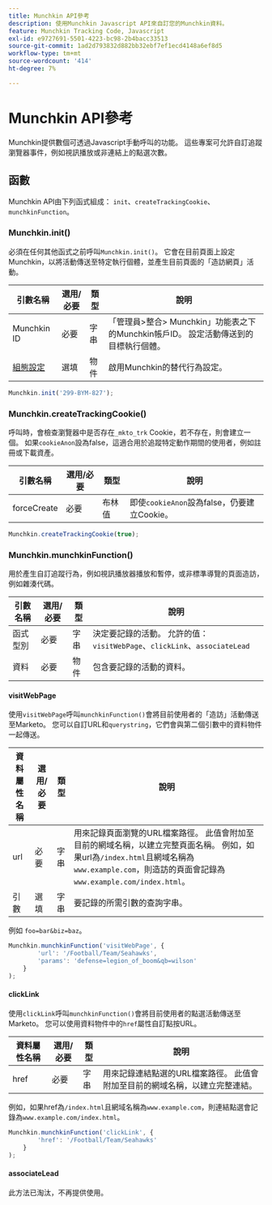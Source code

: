```yaml
---
title: Munchkin API參考
description: 使用Munchkin Javascript API來自訂您的Munchkin資料。
feature: Munchkin Tracking Code, Javascript
exl-id: e9727691-5501-4223-bc98-2b4bacc33513
source-git-commit: 1ad2d793832d882bb32ebf7ef1ecd4148a6ef8d5
workflow-type: tm+mt
source-wordcount: '414'
ht-degree: 7%

---
```


# Munchkin API參考

Munchkin提供數個可透過Javascript手動呼叫的功能。 這些專案可允許自訂追蹤瀏覽器事件，例如視訊播放或非連結上的點選次數。

## 函數

Munchkin API由下列函式組成： `init`、`createTrackingCookie`、`munchkinFunction`。

<a name="munchkin_init"></a>

### Munchkin.init()

必須在任何其他函式之前呼叫`Munchkin.init()`。 它會在目前頁面上設定Munchkin，以將活動傳送至特定執行個體，並產生目前頁面的「造訪網頁」活動。

| 引數名稱 | 選用/必要 | 類型 | 說明 |
| --- | --- | --- | --- |
| Munchkin ID | 必要 | 字串 | 「管理員>整合> Munchkin」功能表之下的Munchkin帳戶ID。 設定活動傳送到的目標執行個體。 |
| [組態設定](configuration.md) | 選填 | 物件 | 啟用Munchkin的替代行為設定。 |

```javascript
Munchkin.init('299-BYM-827');
```

### Munchkin.createTrackingCookie()

呼叫時，會檢查瀏覽器中是否存在`_mkto_trk` Cookie，若不存在，則會建立一個。 如果`cookieAnon`設為false，這適合用於追蹤特定動作期間的使用者，例如註冊或下載資產。

| 引數名稱 | 選用/必要 | 類型 | 說明 |
| --- | --- | --- | --- |
| forceCreate | 必要 | 布林值 | 即使`cookieAnon`設為false，仍要建立Cookie。 |


```javascript
Munchkin.createTrackingCookie(true);
```

### Munchkin.munchkinFunction()

用於產生自訂追蹤行為，例如視訊播放器播放和暫停，或非標準導覽的頁面造訪，例如雜湊代碼。

| 引數名稱 | 選用/必要 | 類型 | 說明 |
| --- | --- | --- | --- |
| 函式型別 | 必要 | 字串 | 決定要記錄的活動。 允許的值： `visitWebPage`、`clickLink`、`associateLead` |
| 資料 | 必要 | 物件 | 包含要記錄的活動的資料。 |

#### visitWebPage

使用`visitWebPage`呼叫`munchkinFunction()`會將目前使用者的「造訪」活動傳送至Marketo。 您可以自訂URL和`querystring`，它們會與第二個引數中的資料物件一起傳送。

| 資料屬性名稱 | 選用/必要 | 類型 | 說明 |
| --- | --- | --- | --- |
| url | 必要 | 字串 | 用來記錄頁面瀏覽的URL檔案路徑。  此值會附加至目前的網域名稱，以建立完整頁面名稱。 例如，如果url為`/index.html`且網域名稱為`www.example.com`，則造訪的頁面會記錄為`www.example.com/index.html`。 |
| 引數 | 選填 | 字串 | 要記錄的所需引數的查詢字串。 |

例如 `foo=bar&biz=baz`。

```javascript
Munchkin.munchkinFunction('visitWebPage', {
        'url': '/Football/Team/Seahawks',
        'params': 'defense=legion_of_boom&qb=wilson'
    }
);
```

#### clickLink

使用`clickLink`呼叫`munchkinFunction()`會將目前使用者的點選活動傳送至Marketo。 您可以使用資料物件中的`href`屬性自訂點按URL。

| 資料屬性名稱 | 選用/必要 | 類型 | 說明 |
| --- | --- | --- | --- |
| href | 必要 | 字串 | 用來記錄連結點選的URL檔案路徑。 此值會附加至目前的網域名稱，以建立完整連結。 |

例如，如果href為`/index.html`且網域名稱為`www.example.com`，則連結點選會記錄為`www.example.com/index.html`。

```javascript
Munchkin.munchkinFunction('clickLink', {
        'href': '/Football/Team/Seahawks'
    }
);
```

#### associateLead

此方法已淘汰，不再提供使用。
